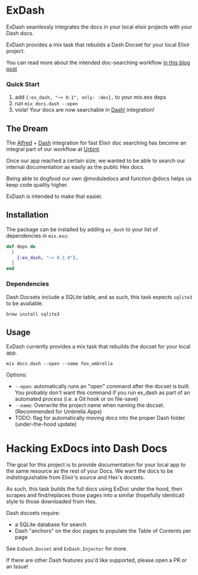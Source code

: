 # ExDash

ExDash seamlessly integrates the docs in your local elixir projects with your Dash docs.

ExDash provides a mix task that rebuilds a Dash Docset for your local Elixir project.

You can read more about the intended doc-searching workflow [in this blog post](https://medium.com/@russmatney/exdash-internal-elixir-docs-integrated-with-dash-434245fc8023)


### Quick Start

1. add `{:ex_dash, "~> 0.1", only: :dev},` to your mix.exs deps
1. run `mix docs.dash --open`
1. viola! Your docs are now searchable in [Dash!](https://kapeli.com/dash) integration!


## The Dream

The [Alfred](https://www.alfredapp.com/) + [Dash](https://kapeli.com/dash) integration
for fast Elixir doc searching has become an integral part of our workflow at [Urbint](https://github.com/urbint).

Once our app reached a certain size,
we wanted to be able to search our internal documentation as easily as the public Hex docs.

Being able to dogfood our own @moduledocs and function @docs helps us keep code quality higher.

ExDash is intended to make that easier.

## Installation

The package can be installed
by adding `ex_dash` to your list of dependencies in `mix.exs`:

```elixir
def deps do
  [
    {:ex_dash, "~> 0.1.0"},
  ]
end
```

### Dependencies

Dash Docsets include a SQLite table, and as such,
this task expects `sqlite3` to be available.

```
brew install sqlite3
```

## Usage

ExDash currently provides a mix task that rebuilds the docset for your local app.

```
mix docs.dash --open --name foo_umbrella
```

Options:

- `--open`: automatically runs an "open" command after the docset is built. You
  probably don't want this command if you run ex_dash as part of an automated process (i.e. a Git hook or on file-save)
- `--name`: Overwrite the project name when naming the docset. (Recommended for Umbrella Apps)
- TODO: flag for automatically moving docs into the proper Dash folder (under-the-hood update)

# Hacking ExDocs into Dash Docs

The goal for this project is to provide documentation for your local app
to the same resource as the rest of your Docs.
We want the docs to be indistinguishable from Elixir's source and Hex's docsets.

As such, this task builds the full docs using ExDoc under the hood,
then scrapes and find/replaces those pages into a similar (hopefully identical) style to those downloaded from Hex.

Dash docsets require:

  - a SQLite database for search
  - Dash "anchors" on the doc pages to populate the Table of Contents per page

See `ExDash.Docset` and `ExDash.Injector` for more.

If there are other Dash features you'd like supported,
please open a PR or an Issue!

